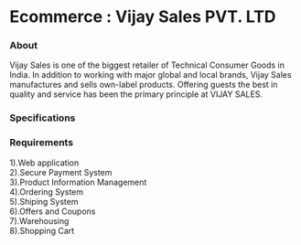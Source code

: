 # Ecommerce : Vijay Sales PVT. LTD

### About

Vijay Sales is one of the biggest retailer of Technical Consumer Goods in India. In addition to working with major global and local brands, Vijay Sales manufactures and sells own-label products. Offering guests the best in quality and service has been the primary principle at VIJAY SALES.

### Specifications


### Requirements

1).Web application<br>
2).Secure Payment System<br>
3).Product Information Management<br>
4).Ordering System<br>
5).Shiping System<br>
6).Offers and Coupons<br>
7).Warehousing<br>
8).Shopping Cart




